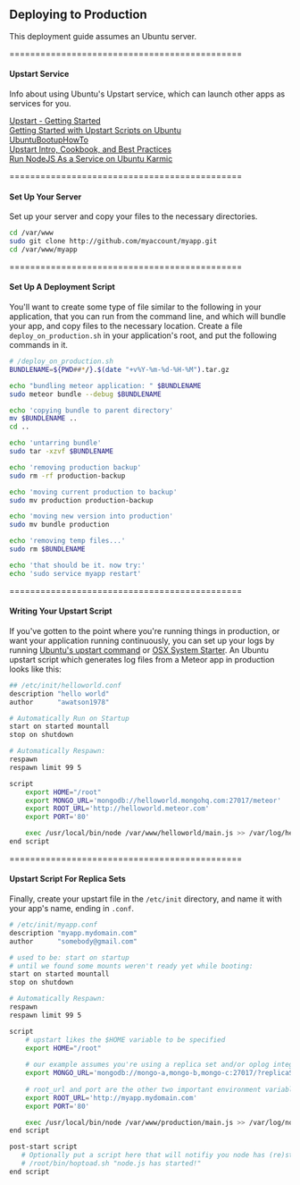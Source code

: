 ## Deploying to Production  

This deployment guide assumes an Ubuntu server.

=============================================
#### Upstart Service  

Info about using Ubuntu's Upstart service, which can launch other apps as services for you.  

[Upstart - Getting Started](http://upstart.ubuntu.com/getting-started.html)  
[Getting Started with Upstart Scripts on Ubuntu](http://buddylindsey.com/getting-started-with-and-understanding-upstart-scripts-on-ubuntu/)  
[UbuntuBootupHowTo](https://help.ubuntu.com/community/UbuntuBootupHowto)  
[Upstart Intro, Cookbook, and Best Practices](http://upstart.ubuntu.com/cookbook/)  
[Run NodeJS As a Service on Ubuntu Karmic](http://kvz.io/blog/2009/12/15/run-nodejs-as-a-service-on-ubuntu-karmic/  )  

=============================================
#### Set Up Your Server

Set up your server and copy your files to the necessary directories.  

````sh
cd /var/www
sudo git clone http://github.com/myaccount/myapp.git
cd /var/www/myapp
````

=============================================
#### Set Up A Deployment Script

You'll want to create some type of file similar to the following in your application, that you can run from the command line, and which will bundle your app, and copy files to the necessary location.  Create a file ``deploy_on_production.sh`` in your application's root, and put the following commands in it.  

````sh
# /deploy_on_production.sh
BUNDLENAME=${PWD##*/}.$(date "+v%Y-%m-%d-%H-%M").tar.gz

echo "bundling meteor application: " $BUNDLENAME
sudo meteor bundle --debug $BUNDLENAME

echo 'copying bundle to parent directory'
mv $BUNDLENAME ..
cd ..

echo 'untarring bundle'
sudo tar -xzvf $BUNDLENAME

echo 'removing production backup'
sudo rm -rf production-backup

echo 'moving current production to backup'
sudo mv production production-backup

echo 'moving new version into production'
sudo mv bundle production

echo 'removing temp files...'
sudo rm $BUNDLENAME

echo 'that should be it. now try:'
echo 'sudo service myapp restart'
````


=============================================
#### Writing Your Upstart Script

If you've gotten to the point where you're running things in production, or want your application running continuously, you can set up your logs by running [Ubuntu's upstart command](http://upstart.ubuntu.com/) or [OSX System Starter](https://developer.apple.com/library/mac/documentation/Darwin/Reference/ManPages/man8/SystemStarter.8.html).  An Ubuntu upstart script which generates log files from a Meteor app in production looks like this:  

````sh
## /etc/init/helloworld.conf
description "hello world"
author      "awatson1978"

# Automatically Run on Startup
start on started mountall
stop on shutdown

# Automatically Respawn:
respawn
respawn limit 99 5

script
    export HOME="/root"
    export MONGO_URL='mongodb://helloworld.mongohq.com:27017/meteor'
    export ROOT_URL='http://helloworld.meteor.com'
    export PORT='80'

    exec /usr/local/bin/node /var/www/helloworld/main.js >> /var/log/helloworld.log 2>&1
end script
````


=============================================
#### Upstart Script For Replica Sets  

Finally, create your upstart file in the ``/etc/init`` directory, and name it with your app's name, ending in ``.conf``.

````sh
# /etc/init/myapp.conf
description "myapp.mydomain.com"
author      "somebody@gmail.com"

# used to be: start on startup
# until we found some mounts weren't ready yet while booting:
start on started mountall
stop on shutdown

# Automatically Respawn:
respawn
respawn limit 99 5

script
    # upstart likes the $HOME variable to be specified
    export HOME="/root"
    
    # our example assumes you're using a replica set and/or oplog integreation
    export MONGO_URL='mongodb://mongo-a,mongo-b,mongo-c:27017/?replicaSet=meteor'
    
    # root_url and port are the other two important environment variables to set
    export ROOT_URL='http://myapp.mydomain.com'
    export PORT='80'

    exec /usr/local/bin/node /var/www/production/main.js >> /var/log/node.log 2>&1
end script

post-start script
   # Optionally put a script here that will notifiy you node has (re)started
   # /root/bin/hoptoad.sh "node.js has started!"
end script
````

